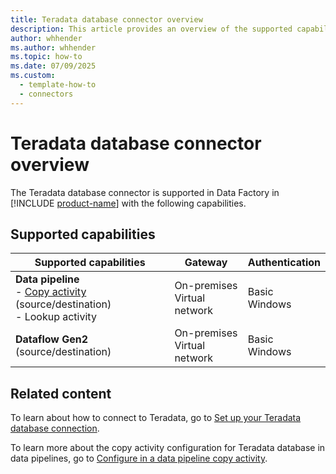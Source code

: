 ```yaml
---
title: Teradata database connector overview
description: This article provides an overview of the supported capabilities of the Teradata database connector.
author: whhender
ms.author: whhender
ms.topic: how-to
ms.date: 07/09/2025
ms.custom:
  - template-how-to
  - connectors
---
```


# Teradata database connector overview

The Teradata database connector is supported in Data Factory in [!INCLUDE [product-name](../includes/product-name.md)] with the following capabilities.

## Supported capabilities

| Supported capabilities                                                                 | Gateway                        | Authentication   |
|----------------------------------------------------------------------------------------|--------------------------------|------------------|
| **Data pipeline** <br>- [Copy activity](connector-teradata-copy-activity.md) (source/destination)<br>- Lookup activity        | On-premises<br> Virtual network | Basic<br> Windows |
| **Dataflow Gen2** (source/destination)                                                 | On-premises<br> Virtual network | Basic<br> Windows |

## Related content

To learn about how to connect to Teradata, go to [Set up your Teradata database connection](connector-teradata-database.md).

To learn more about the copy activity configuration for Teradata database in data pipelines, go to [Configure in a data pipeline copy activity](connector-teradata-copy-activity.md).
